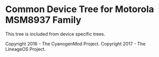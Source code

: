 Common Device Tree for Motorola MSM8937 Family
==============================================

This tree is included from device specific trees.

Copyright 2016 - The CyanogenMod Project.
Copyright 2017 - The LineageOS Project.